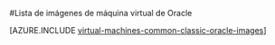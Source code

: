 <properties
  pageTitle="Lista de imágenes de máquina virtual de Oracle | Microsoft Azure"
  description="Obtener la lista de imágenes de Oracle en la Galería de Azure y aprenda a crear una máquina virtual de Oracle."
  services="virtual-machines-windows"
  documentationCenter=""
  authors="rickstercdn"
  manager="timlt"
  editor=""
  tags="azure-service-management, azure-resource-manager"/>

<tags
  ms.service="virtual-machines-windows"
  ms.devlang="na"
  ms.topic="article"
  ms.tgt_pltfrm="vm-windows"
  ms.workload="infrastructure-services"
  ms.date="09/06/2016"
  ms.author="rclaus" />

#<a name="list-of-oracle-virtual-machine-images"></a>Lista de imágenes de máquina virtual de Oracle

[AZURE.INCLUDE [virtual-machines-common-classic-oracle-images](../../includes/virtual-machines-common-classic-oracle-images.md)]
